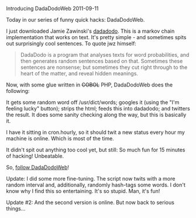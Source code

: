 Introducing DadaDodoWeb
2011-09-11

Today in our series of funny quick hacks: DadaDodoWeb.

I just downloaded Jamie Zawinski's <a href="http://www.jwz.org/dadadodo/">dadadodo</a>. This is a markov chain implementation that works on text. It's pretty simple - and sometimes spits out surprisingly cool sentences. To quote jwz himself:
<blockquote>DadaDodo is a program that analyses texts for word probabilities, and then generates random sentences based on that. Sometimes these sentences are nonsense; but sometimes they cut right through to the heart of the matter, and reveal hidden meanings.</blockquote>
Now, with some glue written in <del>COBOL</del> PHP, DadaDodoWeb does the following:

It gets some random word off /usr/dict/words; googles it (using the "I'm feeling lucky" button); strips the html; feeds this into dadadodo; and twitters the result. It does some sanity checking along the way, but this is basically it.

I have it sitting in cron.hourly, so it should twit a new status every hour my machine is online. Which is most of the time.

It didn't spit out anything too cool yet, but still: So much fun for 15 minutes of hacking! Unbeatable.

So, <a href="http://twitter.com/#!/DadaDodoWeb">follow DadaDodoWeb</a>!

Update: I did some more fine-tuning. The script now twits with a more random interval and, additionally, randomly hash-tags some words. I don't know why I find this so entertaining. It's so stupid. Man, it's fun!

Update #2: And the second version is online. But now back to serious things...